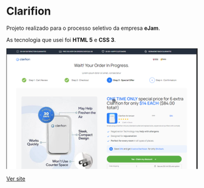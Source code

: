 # Clarifion

Projeto realizado para o processo seletivo da empresa **eJam**.

As tecnologia que usei foi **HTML 5** e **CSS 3**.

<img src="./src/assets/image-site-2023-09-25 16_25_40-Window.png" >

[Ver site](https://clarifion-upsell.vercel.app/)